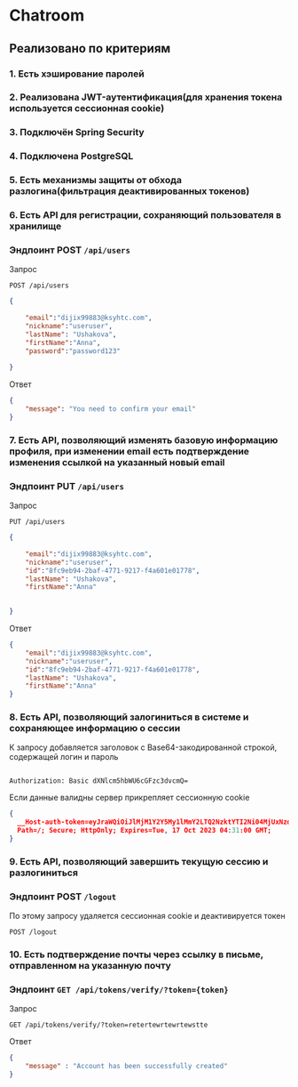 # Chatroom

## Реализовано по критериям
### 1. Есть хэширование паролей
### 2. Реализована JWT-аутентификация(для хранения токена используется сессионная cookie)
### 3. Подключён Spring Security 
### 4. Подключена PostgreSQL
### 5. Есть механизмы защиты от обхода разлогина(фильтрация деактивированных токенов)
### 6. Есть API для регистрации, сохраняющий пользователя в хранилище
### Эндпоинт POST ```/api/users```
Запрос
```http request
POST /api/users
```
```json
{
    
    "email":"dijix99883@ksyhtc.com",
    "nickname":"useruser",
    "lastName": "Ushakova",
    "firstName":"Anna",
    "password":"password123"
    
}
```
Ответ
```json
{
	"message": "You need to confirm your email"
}
```
### 7. Есть API, позволяющий изменять базовую информацию профиля, при изменении email есть подтверждение изменения ссылкой на указанный новый email
### Эндпоинт PUT ```/api/users```
Запрос
```http request
PUT /api/users
```
```json
{
    
    "email":"dijix99883@ksyhtc.com",
    "nickname":"useruser",
    "id":"8fc9eb94-2baf-4771-9217-f4a601e01778",
    "lastName": "Ushakova",
    "firstName":"Anna"

    
}
```
Ответ
```json
{
    "email":"dijix99883@ksyhtc.com",
    "nickname":"useruser",
    "id":"8fc9eb94-2baf-4771-9217-f4a601e01778",
    "lastName": "Ushakova",
    "firstName":"Anna"
}
```

### 8. Есть API, позволяющий залогиниться в системе и сохраняющее информацию о сессии
К запросу добавляется заголовок с Base64-закодированной строкой, содержащей логин и пароль
```http request

Authorization: Basic dXNlcm5hbWU6cGFzc3dvcmQ=
```
Если данные валидны сервер прикрепляет сессионную cookie
```json
{
  __Host-auth-token=eyJraWQiOiJlMjM1Y2Y5My1lMmY2LTQ2NzktYTI2Ni04MjUxNzdjNGY5MDgiLCJlbmMiOiJBMTI4R0NNIiwiYWxnIjoiZGlyIn0..8BpaxXVOZAK6l8jR.vaOvv6rDmZQaHCxbWktSf26M052vzLhWfl7C2a1roQSTlCun0PZceh3ZLPkQxrFqpdaQZyMQxUhgQ8XR1QtfItcLTiFy3eRJdMvussitMDFB1E5aq0plDbEPhQfYMGNQHg5ciLgJDbPYaoX6NEiTU3EBq20C5UpR.ja2yr735cZulkAa0peyQCg;
  Path=/; Secure; HttpOnly; Expires=Tue, 17 Oct 2023 04:31:00 GMT;
}
```
### 9. Есть API, позволяющий завершить текущую сессию и разлогиниться
### Эндпоинт POST ```/logout```
По этому запросу удаляется сессионная cookie и деактивируется токен
```http request
POST /logout
```

### 10. Есть подтверждение почты через ссылку в письме, отправленном на указанную почту
### Эндпоинт ```GET /api/tokens/verify/?token={token}```

Запрос
```http request
GET /api/tokens/verify/?token=retertewrtewrtewstte
```
Ответ
```json
{
    "message" : "Account has been successfully created"
}
```

